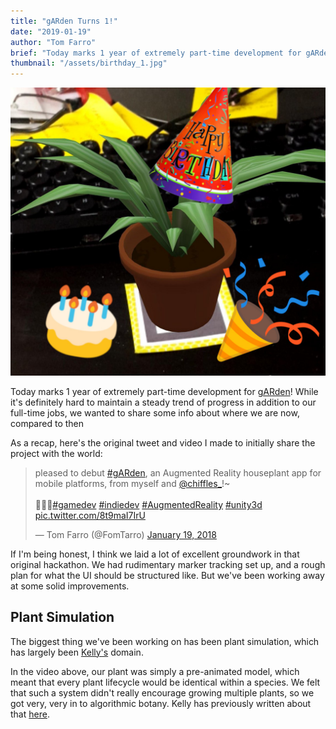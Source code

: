 ```yaml
---
title: "gARden Turns 1!"
date: "2019-01-19"
author: "Tom Farro"
brief: "Today marks 1 year of extremely part-time development for gARden!"
thumbnail: "/assets/birthday_1.jpg"
---
```


![happy](../assets/birthday_1.jpg)

Today marks 1 year of extremely part-time development for [gARden][garden]! While it's definitely hard to maintain a steady trend of progress in addition to our full-time jobs, we wanted to share some info about where we are now, compared to then

<!--more-->

As a recap, here's the original tweet and video I made to initially share the project with the world:

<blockquote class="twitter-tweet" data-lang="en"><p lang="en" dir="ltr">pleased to debut <a href="https://twitter.com/hashtag/gARden?src=hash&amp;ref_src=twsrc%5Etfw">#gARden</a>, an Augmented Reality houseplant app for mobile platforms, from myself and <a href="https://twitter.com/chiffles_?ref_src=twsrc%5Etfw">@chiffles_</a>!~<br> <br>📲🌿🌺<a href="https://twitter.com/hashtag/gamedev?src=hash&amp;ref_src=twsrc%5Etfw">#gamedev</a> <a href="https://twitter.com/hashtag/indiedev?src=hash&amp;ref_src=twsrc%5Etfw">#indiedev</a> <a href="https://twitter.com/hashtag/AugmentedReality?src=hash&amp;ref_src=twsrc%5Etfw">#AugmentedReality</a> <a href="https://twitter.com/hashtag/unity3d?src=hash&amp;ref_src=twsrc%5Etfw">#unity3d</a> <a href="https://t.co/8t9maI7IrU">pic.twitter.com/8t9maI7IrU</a></p>&mdash; Tom Farro (@FomTarro) <a href="https://twitter.com/FomTarro/status/954408572791742464?ref_src=twsrc%5Etfw">January 19, 2018</a></blockquote>
<script async src="https://platform.twitter.com/widgets.js" charset="utf-8"></script>

If I'm being honest, I think we laid a lot of excellent groundwork in that original hackathon. We had rudimentary marker tracking set up, and a rough plan for what the UI should be structured like. But we've been working away at some solid improvements.

## Plant Simulation

The biggest thing we've been working on has been plant simulation, which has largely been [Kelly's][contact] domain. 

In the video above, our plant was simply a pre-animated model, which meant that every plant lifecycle would be identical within a species. We felt that such a system didn't really encourage growing multiple plants, so we got very, very in to algorithmic botany. Kelly has previously written about that [here][lsys].



[garden]: ../games/garden
[contact]: ../about/
[lsys]: ../articles/2018-08-30-procedural-plants
